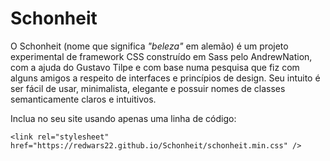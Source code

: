 # Schonheit

O Schonheit (nome que significa _"beleza"_ em alemão) é um projeto experimental de framework CSS construído em Sass pelo AndrewNation, com a ajuda do Gustavo Tilpe e com base numa pesquisa que fiz com alguns amigos a respeito de interfaces e princípios de design. Seu intuito é ser fácil de usar, minimalista, elegante e possuir nomes de classes semanticamente claros e intuitivos.

Inclua no seu site usando apenas uma linha de código: 

`<link rel="stylesheet" href="https://redwars22.github.io/Schonheit/schonheit.min.css" /> `
